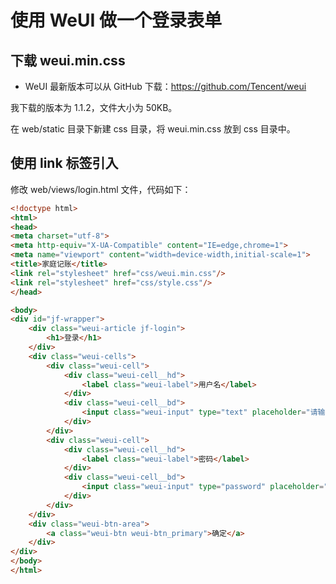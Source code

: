 # 使用 WeUI 做一个登录表单

## 下载 weui.min.css

* WeUI 最新版本可以从 GitHub 下载：https://github.com/Tencent/weui

我下载的版本为 1.1.2，文件大小为 50KB。

在 web/static 目录下新建 css 目录，将 weui.min.css 放到 css 目录中。

## 使用 link 标签引入

修改 web/views/login.html 文件，代码如下：

```html
<!doctype html>
<html>
<head>
<meta charset="utf-8">
<meta http-equiv="X-UA-Compatible" content="IE=edge,chrome=1">
<meta name="viewport" content="width=device-width,initial-scale=1">
<title>家庭记账</title>
<link rel="stylesheet" href="css/weui.min.css"/>
<link rel="stylesheet" href="css/style.css"/>
</head>

<body>
<div id="jf-wrapper">
	<div class="weui-article jf-login">
		<h1>登录</h1>
	</div>
	<div class="weui-cells">
		<div class="weui-cell">
			<div class="weui-cell__hd">
				<label class="weui-label">用户名</label>
			</div>
			<div class="weui-cell__bd">
				<input class="weui-input" type="text" placeholder="请输入用户名" />
			</div>
		</div>
		<div class="weui-cell">
			<div class="weui-cell__hd">
				<label class="weui-label">密码</label>
			</div>
			<div class="weui-cell__bd">
				<input class="weui-input" type="password" placeholder="请输入密码" />
			</div>
		</div>
	</div>
	<div class="weui-btn-area">
		<a class="weui-btn weui-btn_primary">确定</a>
	</div>
</div>
</body>
</html>
```